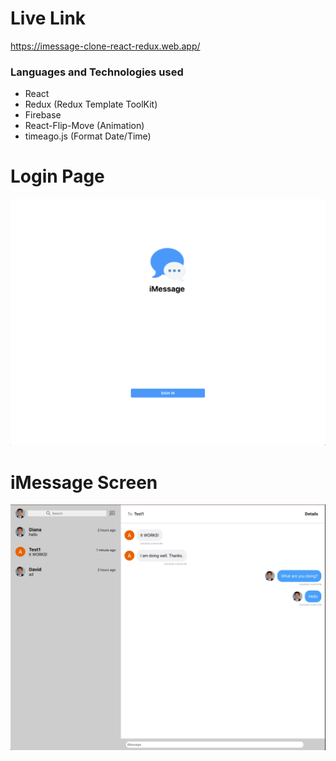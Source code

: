 # Live Link
https://imessage-clone-react-redux.web.app/

### Languages and Technologies used
* React
* Redux (Redux Template ToolKit)
* Firebase
* React-Flip-Move (Animation)
* timeago.js (Format Date/Time)



# Login Page
![Homepage](Home.png)

# iMessage Screen
![Chat](ChatScreen.png)